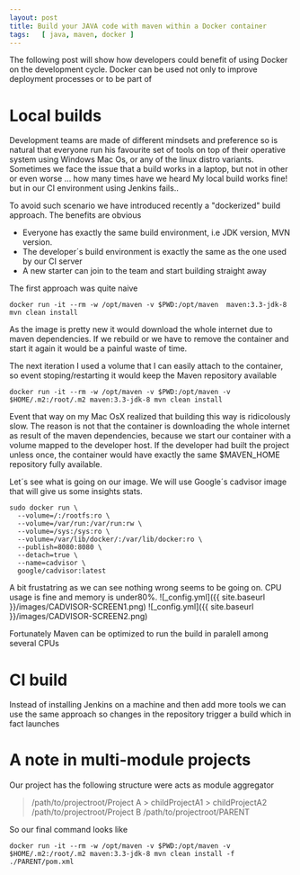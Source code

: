 ```yaml
---
layout: post
title: Build your JAVA code with maven within a Docker container
tags:   [ java, maven, docker ]
---
```

The following post will show how developers could benefit of using Docker on the development cycle.
Docker can be used not only to improve deployment processes or to be part of

# Local builds
Development teams are made of different mindsets and preference so is natural that everyone run his favourite set of tools on top of their operative system using Windows
Mac Os, or any of the linux distro variants. Sometimes we face the issue that a build works in a laptop, but not in other or even worse ... how many times have we heard
My local build works fine! but in our CI environment using Jenkins fails..

To avoid such scenario we have introduced recently a "dockerized" build approach. The benefits are obvious
+ Everyone has exactly the same build environment, i.e JDK version, MVN version.
+ The developer´s build environment is exactly the same as the one used by our CI server
+ A new starter can join to the team and start building straight away

The first approach was quite naive
```
docker run -it --rm -w /opt/maven -v $PWD:/opt/maven  maven:3.3-jdk-8 mvn clean install
```
As the image is pretty new it would download the whole internet due to maven dependencies. If we rebuild or we have to remove the container and start it again it would be a painful waste of time.

The next iteration I used a volume that I can easily attach to the container, so event stoping/restarting it would keep the Maven repository available

```
docker run -it --rm -w /opt/maven -v $PWD:/opt/maven -v $HOME/.m2:/root/.m2 maven:3.3-jdk-8 mvn clean install
```

Event that way on my Mac OsX  realized that building this way is ridicolously slow. The reason is not that the container is downloading the whole internet as result of the maven dependencies, because we start our container with a volume mapped to the developer host. If the developer had built the project unless once, the container would have exactly the same $MAVEN_HOME repository fully available.

Let´s see what is going on our image. We will use Google´s cadvisor image that will give us some insights stats.

```
sudo docker run \
  --volume=/:/rootfs:ro \
  --volume=/var/run:/var/run:rw \
  --volume=/sys:/sys:ro \
  --volume=/var/lib/docker/:/var/lib/docker:ro \
  --publish=8080:8080 \
  --detach=true \
  --name=cadvisor \
  google/cadvisor:latest
```

A bit frustatring as we can see nothing wrong seems to be going on. CPU usage is fine and memory is under80%.
![_config.yml]({{ site.baseurl }}/images/CADVISOR-SCREEN1.png)
![_config.yml]({{ site.baseurl }}/images/CADVISOR-SCREEN2.png)

Fortunately  Maven can be optimized to run the build in paralell among several CPUs   

# CI build
Instead of installing Jenkins on a machine and then add more tools we can use the same approach so changes in the repository trigger a build which in fact launches

# A note in multi-module projects

Our project has the following structure were <Parent> acts as module aggregator

> /path/to/projectroot/Project A
	> childProjectA1
	> childProjectA2
> /path/to/projectroot/Project B
> /path/to/projectroot/PARENT

So our final command looks like

```
docker run -it --rm -w /opt/maven -v $PWD:/opt/maven -v $HOME/.m2:/root/.m2 maven:3.3-jdk-8 mvn clean install -f ./PARENT/pom.xml
```
